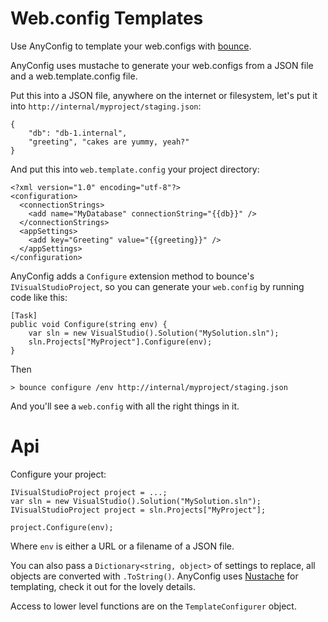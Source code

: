 # Web.config Templates

Use AnyConfig to template your web.configs with [bounce](https://github.com/refractalize/bounce).

AnyConfig uses mustache to generate your web.configs from a JSON file and a web.template.config file.

Put this into a JSON file, anywhere on the internet or filesystem, let's put it into `http://internal/myproject/staging.json`:

    {
        "db": "db-1.internal",
        "greeting", "cakes are yummy, yeah?"
    }

And put this into `web.template.config` your project directory:

    <?xml version="1.0" encoding="utf-8"?>
    <configuration>
      <connectionStrings>
        <add name="MyDatabase" connectionString="{{db}}" />
      </connectionStrings>
      <appSettings>
        <add key="Greeting" value="{{greeting}}" />
      </appSettings>
    </configuration>

AnyConfig adds a `Configure` extension method to bounce's `IVisualStudioProject`, so you can generate your `web.config` by running code like this:

    [Task]
    public void Configure(string env) {
        var sln = new VisualStudio().Solution("MySolution.sln");
        sln.Projects["MyProject"].Configure(env);
    }

Then

    > bounce configure /env http://internal/myproject/staging.json

And you'll see a `web.config` with all the right things in it.

# Api

Configure your project:

    IVisualStudioProject project = ...;
    var sln = new VisualStudio().Solution("MySolution.sln");
    IVisualStudioProject project = sln.Projects["MyProject"];

    project.Configure(env);

Where `env` is either a URL or a filename of a JSON file.

You can also pass a `Dictionary<string, object>` of settings to replace, all objects are converted with `.ToString()`. AnyConfig uses [Nustache](https://github.com/jdiamond/Nustache) for templating, check it out for the lovely details.

Access to lower level functions are on the `TemplateConfigurer` object.
